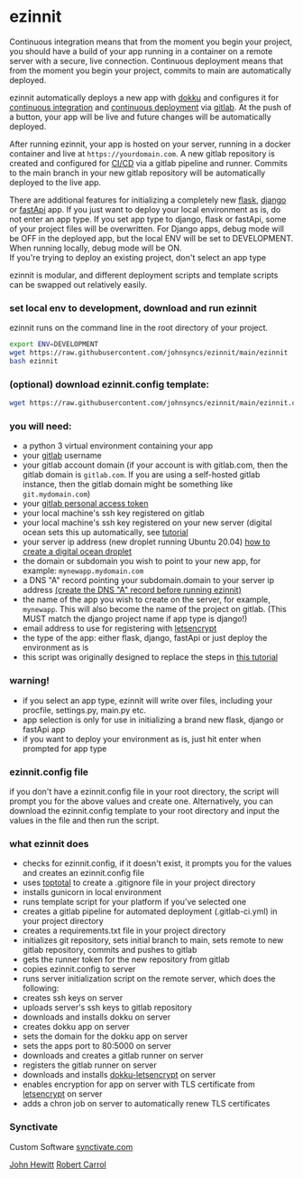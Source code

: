 # ezinnit

Continuous integration means that from the moment you begin your project, you should have a build of your app running in a container on a remote server with a secure, live connection. Continuous deployment means that from the moment you begin your project, commits to main are automatically deployed.

ezinnit automatically deploys a new app with [dokku](https://dokku.com/) and configures it for [continuous integration](https://en.wikipedia.org/wiki/Continuous_integration) and [continuous deployment](https://en.wikipedia.org/wiki/Continuous_deployment) via [gitlab](https://gitlab.com).
At the push of a button, your app will be live and future changes will be automatically deployed.

After running ezinnit, your app is hosted on your server, running in a docker container and live at `https://yourdomain.com`. A new gitlab repository is created and configured for [CI/CD](https://en.wikipedia.org/wiki/CI/CD) via a gitlab pipeline and runner. Commits to the main branch in your new gitlab repository will be automatically deployed to the live app. 

There are additional features for initializing a completely new [flask](https://flask.palletsprojects.com/), [django](https://www.djangoproject.com/) or [fastApi](https://fastapi.tiangolo.com/) app. If you just want to deploy your local environment as is, do not enter an app type. If you set app type to django, flask or fastApi, some of your project files will be overwritten. For Django apps, debug mode will be OFF in the deployed app, but the local ENV will be set to DEVELOPMENT. When running locally, debug mode will be ON. \
If you're trying to deploy an existing project, don't select an app type 

ezinnit is modular, and different deployment scripts and template scripts can be swapped out relatively easily.




### set local env to development, download and run ezinnit
ezinnit runs on the command line in the root directory of your project.

```bash
export ENV=DEVELOPMENT
wget https://raw.githubusercontent.com/johnsyncs/ezinnit/main/ezinnit
bash ezinnit
```

### (optional) download ezinnit.config template:
```bash
wget https://raw.githubusercontent.com/johnsyncs/ezinnit/main/ezinnit.config
```

### you will need:
* a python 3 virtual environment containing your app
* your [gitlab](https://gitlab.com) username
* your gitlab account domain (if your account is with gitlab.com, then the gitlab domain is `gitlab.com`. If you are using a self-hosted gitlab instance, then the gitlab domain might be something like `git.mydomain.com`)
* your [gitlab personal access token](tutorial/tutorials/link_to_gitlab_and_dokku/get_personal_access_token.md)
* your local machine's ssh key registered on gitlab
* your local machine's ssh key registered on your new server (digital ocean sets this up automatically, see [tutorial](tutorial/tutorials/digital_ocean_tutorial/create_digital_ocean_droplet.md)
* your server ip address (new droplet running Ubuntu 20.04) [how to create a digital ocean droplet](tutorial/tutorials/digital_ocean_tutorial/create_digital_ocean_droplet.md)
* the domain or subdomain you wish to point to your new app, for example: `mynewapp.mydomain.com`
* a DNS \"A\" record pointing your subdomain.domain to your server ip address [(create the DNS \"A\" record before running ezinnit)](tutorial/tutorials/link_to_gitlab_and_dokku/point_url_to_dokku_app.md)
* the name of the app you wish to create on the server, for example, `mynewapp`. This will also become the name of the project on gitlab. (This MUST match the django project name if app type is django!)
* email address to use for registering with [letsencrypt](https://letsencrypt.org/)
* the type of the app: either flask, django, fastApi or just deploy the environment as is
* this script was originally designed to replace the steps in [this tutorial](tutorial/deployment_tutorial.md)
### warning!
* if you select an app type, ezinnit will write over files, including your procfile, settings.py, main.py etc.
* app selection is only for use in initializing a brand new flask, django or fastApi app
* if you want to deploy your environment as is, just hit enter when prompted for app type

### ezinnit.config file
if you don't have a ezinnit.config file in your root directory,
the script will prompt you for the above values and create one.
Alternatively, you can download the ezinnit.config template
to your root directory and input the values in the file and then run the script.


### what ezinnit does
* checks for ezinnit.config, if it doesn't exist, it prompts you for the values and creates an ezinnit.config file
* uses [toptotal](https://www.toptal.com/developers/gitignore) to create a .gitignore file in your project directory
* installs gunicorn in local environment
* runs template script for your platform if you've selected one
* creates a gitlab pipeline for automated deployment (.gitlab-ci.yml) in your project directory
* creates a requirements.txt file in your project directory
* initializes git repository, sets initial branch to main, sets remote to new gitlab repository, commits and pushes to gitlab
* gets the runner token for the new repository from gitlab
* copies ezinnit.config to server
* runs server initialization script on the remote server, which does the following:
* creates ssh keys on server
* uploads server's ssh keys to gitlab repository
* downloads and installs dokku on server
* creates dokku app on server
* sets the domain for the dokku app on server
* sets the apps port to 80:5000 on server
* downloads and creates a gitlab runner on server
* registers the gitlab runner on server
* downloads and installs [dokku-letsencrypt](https://github.com/dokku/dokku-letsencrypt) on server
* enables encryption for app on server with TLS certificate from [letsencrypt](https://letsencrypt.org/) on server
* adds a chron job on server to automatically renew TLS certificates


### Synctivate
Custom Software
[synctivate.com](https://synctivate.com)

[John Hewitt](https://github.com/johnhewi) 
[Robert Carrol](https://github.com/robswc)
